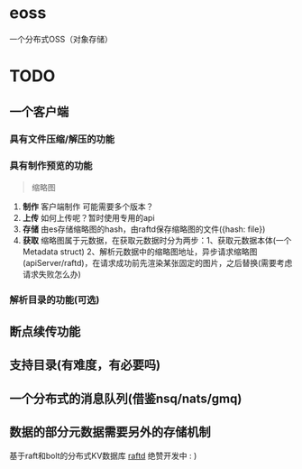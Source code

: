 # eoss
一个分布式OSS（对象存储）

# TODO

## 一个客户端 

### 具有文件压缩/解压的功能

### 具有制作预览的功能

> 缩略图

1. **制作** 客户端制作 可能需要多个版本？
2. **上传** 如何上传呢？暂时使用专用的api 
3. **存储** 由es存储缩略图的hash，由raftd保存缩略图的文件({hash: file})
4. **获取** 缩略图属于元数据，在获取元数据时分为两步：1、获取元数据本体(一个Metadata struct) 2、解析元数据中的缩略图地址，异步请求缩略图(apiServer/raftd)，在请求成功前先渲染某张固定的图片，之后替换(需要考虑请求失败怎么办)

### 解析目录的功能(可选)

## 断点续传功能

## 支持目录(有难度，有必要吗)

## 一个分布式的消息队列(借鉴nsq/nats/gmq)

## 数据的部分元数据需要另外的存储机制

基于raft和bolt的分布式KV数据库 [raftd](https://github.com/impact-eintr/raftd) 绝赞开发中 : )
